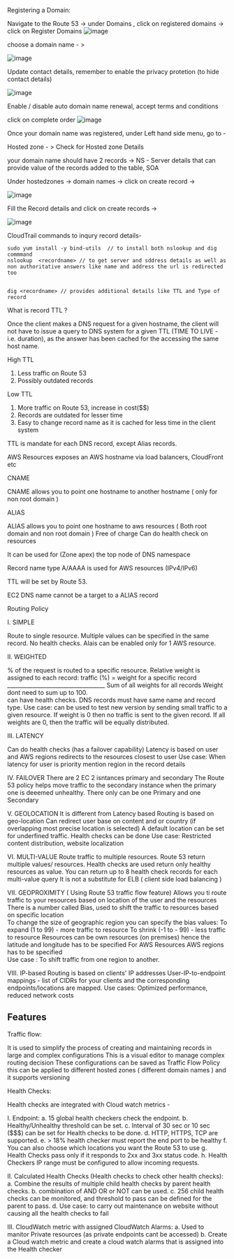 



Registering a Domain:

Navigate to the Route 53 -> under Domains , click on registered domains -> click on Register Domains
![image](https://user-images.githubusercontent.com/26665659/232305446-23f14bd2-a562-4fe4-b597-abeb9751c138.png)

choose a domain name - >

![image](https://user-images.githubusercontent.com/26665659/232305468-767f6d27-e23a-457b-b575-7aa6d138dbed.png)

Update contact details, remember to enable the privacy protetion (to hide contact details) 

![image](https://user-images.githubusercontent.com/26665659/232309382-71e7c3b9-48ba-4e82-82e3-6c5f48ceb200.png)


Enable / disable auto domain name renewal, accept terms and conditions

click on complete order ![image](https://user-images.githubusercontent.com/26665659/232309346-f82b5b32-d44c-4e1e-b7c6-74e0cb45fe6f.png)

Once your domain name was registered, under Left hand side menu, go to - 

Hosted zone - > Check for Hosted zone Details 

your domain name should have 2 records -> NS - Server details that can provide value of the records added to the table, SOA


Under hostedzones -> domain names -> click on create record ->

![image](https://user-images.githubusercontent.com/26665659/232309452-05775b2f-aa5c-4f60-8a1a-603d26c6886a.png)

Fill the Record details and click on create records ->

![image](https://user-images.githubusercontent.com/26665659/232309442-b2510295-1696-4cfb-819f-a76d575af67f.png)


CloudTrail commands to inqury record details- 

```
sudo yum install -y bind-utils  // to install both nslookup and dig commmand
nslookup  <recordname> // to get server and sddress details as well as non authoritative answers like name and address the url is redirected too


dig <recordname> // provides additional details like TTL and Type of record

```


What is record TTL ?

Once the client makes a DNS request for a given hostname, the client will not have to issue a query to DNS system for a given TTL (TIME TO LIVE - i.e. duration), as the answer has been cached for the accessing the same host name.


High TTL 
1. Less traffic on Route 53
2. Possibly outdated records

Low TTL 
1. More traffic on Route 53, increase in cost($$)
2. Records are outdated for lesser time 
3. Easy to change record name as it is cached for less time in the client system

TTL is mandate for each DNS record, except Alias records.

AWS Resources exposes an AWS hostname via load balancers, CloudFront etc

CNAME 

CNAME allows you to point one hostname to another hostname ( only for non root domain )

ALIAS

ALIAS allows you to point one hostname to aws resources ( Both root domain and non root domain )
Free of charge
Can do health check on resources

It can be used for (Zone apex) the top node of DNS namespace 

Record name type A/AAAA is used for AWS resources (IPv4/IPv6)

TTL will be set by Route 53.

EC2 DNS name cannot be a target to a ALIAS record


Routing Policy

I. SIMPLE 
  
  Route to single resource.
  Multiple values can be specified in the same record.
  No health checks.
  Alais can be enabled only for 1 AWS resource. 

II. WEIGHTED 

  % of the request is routed to a specific resource.
  Relative weight is assigned to each record:
          traffic (%) =    weight for a specific record 
                        ___________________________________
                         Sum of all weights for all records
  Weight dont need to sum up to 100.                      
  can have health checks. 
  DNS records must have same name and record type. 
  Use case: can be used to test new version by sending small traffic to a given resource. 
  If weight is 0 then no traffic is sent to the given record. 
  If all weights are 0, then the traffic will be equally distributed.
  
  
III. LATENCY
  
  Can do health checks (has a failover capability)
  Latency is based on user and AWS regions
  redirects to the resources closest to user
  Use case: When latency for user is priority
  mention region in the record details

IV. FAILOVER 
  There are 2 EC 2 isntances primary and secondary 
  The Route 53 policy helps move traffic to the secondary instance when the primary one is deeemed           unhealthy.
  There only can be one Primary and one Secondary 

V. GEOLOCATION
  It is different from Latency based
  Routing is based on geo-location 
  Can redirect user base on content and or country (if overlapping most precise location is selected)
  A default location can be set for underfined traffic.
  Health checks can be done 
  Use case:  Restricted content distribution, website localization 

VI. MULTI-VALUE
  Route traffic to multiple resources.
  Route 53 return multiple values/ resources.
  Health checks are used return only healthy resources as value.
  You can return up to 8 health check records for each multi-value query
  It is not a substitute for ELB ( client side load balancing ) 
  
VII. GEOPROXIMITY ( Using Route 53 traffic flow feature)
  Allows you ti route traffic to your resources based on location of the user and the resources
  There is a number called Bias, used to shift the traffic to resources based on specific location  
  To change the size of geographic region you can specify the bias values:
    To expand (1 to 99) - more traffic to resource
    To shrink (-1 to - 99) - less traffic to resource
  Resources can be own resources (on premises) hence the latitude and longitude has to be specified 
  For AWS Resources AWS regions has to be specified  
  Use case : To shift traffic from one region to another.

VIII. IP-based 
  Routing is based on clients' IP addresses
  User-IP-to-endpoint mappings - list of CIDRs for your clients and the corresponding endpoints/locations   are mapped.
  Use cases: Optimized performance, reduced network costs
  
<h2> Features  </h2>

Traffic flow:

It is used to simplify the process of creating and maintaining records in large and complex configurations 
This is a visual editor to manage complex routing decision 
These configurations can be saved as Traffic Flow Policy 
this can be applied to different hosted zones  ( different domain names )
and it supports versioning

Health Checks:

Health checks are integrated with Cloud watch metrics - 

I. Endpoint:
   a.  15 global health checkers check the endpoint.
   b. Healthy/Unhealthy threshold can be set.
   c. Interval of 30 sec or 10 sec ($$$) can be set for Health checks to be done.
   d. HTTP, HTTPS, TCP are supported.
   e. > 18% health checker must report the end port to be healthy
   f. You can also choose which locations you want the Route 53 to use
   g. Health Checks pass only if it responds to 2xx and 3xx status code.
   h. Health Checkers IP range must be configured to allow incoming requests.
   
II. Calculated Health Checks (Health checks to check other health checks):
   a. Combine the results of multiple child health checks by parent health checks.
   b. combination of AND OR or NOT can be used.
   c. 256 child health checks can be monitored, and threshold to pass can be defined for the parent to           pass.
   d. Use case: to carry out maintenance on website without causing all the health checks to fail

III. CloudWatch metric with assigned CloudWatch Alarms:
  a. Used to manitor Private resources (as private endpoints cant be accessed)
  b. Create a Cloud watch metric and create a cloud watch alarms that is assigned into the Health checker



    













